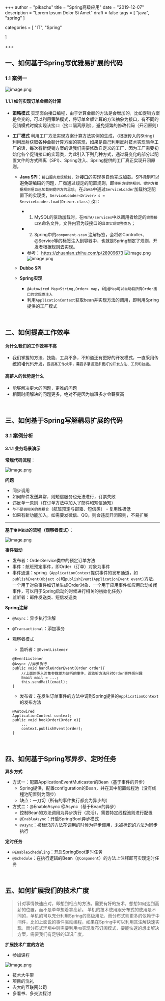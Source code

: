 +++
author = "pikachu"
title = "Spring高级应用"
date = "2019-12-07"
description = "Lorem Ipsum Dolor Si Amet"
draft = false
tags = [
	"java",
	"spring"
]

categories = [
    "IT", "Spring"

]

+++


## 一、如何基于Spring写优雅易扩展的代码


### 1.1 案例一

![image.png](http://ww1.sinaimg.cn/large/006H3ec5gy1g9ofobumg8j30vf0datco.jpg)

#### 1.1.1 如何实现订单金额的计算

- **策略模式**
实现面向接口编程，由于计算金额的方法是会增加的，比如促销方案是会变的，可以利用策略模式，将订单金额计算的方法抽象为接口，有不同的促销模式时候实现该接口（接口隔离原则），避免频繁的修改代码（开闭原则）

- **工厂模式**
	利用工厂方法实现方案计算方法实例的生成，（根据传入的String）利用反射获取各种金额计算方案的实现，如果是自己利用反射技术实现简单工厂的话，每次有新促销方案的话我们需要修改自定义的工厂，因为工厂需要初始化各个促销接口的实现类，为此引入下列几种方式，通过将变化的部分以配置文件的方式隔离（SPI）、Spring注入、Spring提供的工厂真正实现开闭原则。
	- **Java SPI**：`接口服务发现机制`，对接口的实现类自动完成加载。SPI机制可以避免硬编码的问题，厂商通过规定的配置规则，即`使用方提供规则，提供方根据规则把自己加载到提供方的思想`。在Java中通过`ServiceLoader`加载约定配置下的实现类，`ServiceLoader<Driver> s = ServiceLoader.load(Driver.class);`如：
		- 1. MySQL的驱动加载时，在`META/services`中以调用者给定的`完整接口名`命名文件，文件内容为该接口的`具体实现完整类名`；
		- 2. Spring中的`component-scan`
		注解标签，会将@Controller、@Service等的标签注入到容器中，也就是Spring制定了规则，开发者根据规则去实现。
		- 参考： https://zhuanlan.zhihu.com/p/28909673
		![image.png](http://ww1.sinaimg.cn/mw690/006H3ec5gy1g9qsftdrwmj30k007cdhh.jpg)
		![image.png](http://ww1.sinaimg.cn/mw690/006H3ec5gy1g9qk98mysdj30k00aujuf.jpg)

	- **Dubbo SPI**
	- **Spring实现**
		- `@Autowired Map<String,Order> map`，利用`Map可以自动将所有Order接口的实现类注入`
		- 利用`ApplicationContext`获取bean并实现方法的调用，即利用Spring提供的工厂模式

&nbsp;

## 二、如何提高工作效率

#### 为什么我们的工作效率不高

- 我们掌握的方法、技能、工具不多，不知道还有更好的开发模式，一直采用传统的堆代码开发，`要提高工作效率，需要多掌握更多更好的开发方法、工具和技能`。

#### 高薪人的优势是什么

- 能够解决更大的问题，更难的问题
- 相同时间解决的问题更多，绝对不是因为加班多才会薪资高

&nbsp;

## 三、如何基于Spring写解耦易扩展的代码

### 3.1 案例分析

#### 3.1.1 业务场景演示

**常规代码流程**：

![image.png](http://ww1.sinaimg.cn/mw690/006H3ec5gy1g9ogwyyd0jj30oa0630um.jpg)

**问题**
- 同步调用
- 如何邮件发送异常，则短信服务也无法进行，订票失败
- 违反单一原则（在订单方法中加入了邮件和短信通知）
- `与不是强相关的类耦合`（航班预定与邮箱、短信类） - 复用性极低
- 如果有新功能加入，如需要发微信、QQ，则会违反开闭原则，不易扩展

---

**基于`事件驱动`的流程（观察者模式）**：

![image.png](http://ww1.sinaimg.cn/mw690/006H3ec5gy1g9oh3kzm5fj30mw09vtbk.jpg)

**事件驱动**
- 发布者：OrderService类中的预定订单方法
- 事件：航班预定事件，即Order（订单）对象为事件
- 事件通道：spring（`ApplicationContext`提供事件的发布通道，如`publishEvent(Object o)`和`publishEvent(ApplicationEvent event)`方法，一个用于对象事件如订单生成Order对象、一个用于应用事件如应用启动关闭事件，可以用于Spring启动的时候进行相关的初始化任务）
- 监听者：邮件发送类、短信发送类

**Spring注解**
- `@Async`：异步执行注解
- `@Transactional`：添加事务
- 观察者模式
	
	- 监听者：`@EventListener`
	```
	@EventListener
	@Async //异步执行
	public void handleOrderEvent(Order order){
		//上面的传入对象参数即为监听的事件，该监听方法只对Order事件感兴趣
		Email mail = ...;
		this.sendMail(email);
	}
	```
	- 发布者：在发生订单事件的方法中调到Spring提供的`ApplicationContext`的发布方法
	```
	@Autowired
	ApplicationContext context;
	public void bookOrder(Order o){
		...
		context.publishEvent(order);
	}
	```

&nbsp;

## 四、如何基于Spring写异步、定时任务

**异步方式**
- 方式一：配置ApplicationEventMuticaster的Bean（基于事件的异步）
	- Spring提供，配置configuration的Bean，并在其中配置线程池（没有线程池配置则为同步）
	- 缺点：一刀切（所有的事件执行都变为异步的）
- 方式二：@EnableAsync @Async（基于Bean的异步）
	- 控制Bean的方法调用为异步执行（灵活），需要特定线程池则进行配置
	- `@EnableAsync`：开启SpringBoot异步模式
	- `@Async`：被标识的方法在调用的时候为异步调用，未被标识的方法为同步执行

**定时任务**
- `@EnableScheduling`：开启SpringBoot定时任务
- `@Schedule`：在执行逻辑的Bean（`@Component`）的方法上注释即可实现定时任务

&nbsp;

## 五、如何扩展我们的技术广度

> 针对事情快速应对，即想到相应的方法。需要有好的技术，想想如何达到高薪的位置，而不是单单想着拿高薪。
> 单机的技术使用跟分布式的使用是不同的，单机的可以充分利用Spring的高级用法，而分布式则更多的依赖于中间件，比如上面说的事件驱动编程，如果在Spring中可以利用其注解快速实现，而分布式环境中则需要利用`MQ`实现发布订阅模式，要能快速的想出解决方案，需要我们有足够的知识广度。

**扩展技术广度的方法**
- 参加课程

![image.png](http://ww1.sinaimg.cn/large/006H3ec5ly1g9qw191vpfj312k0lb422.jpg)

- 技术大牛带
- 项目的洗礼
- 去大的互联网公司
- 多看书、多交流探讨

&nbsp;

